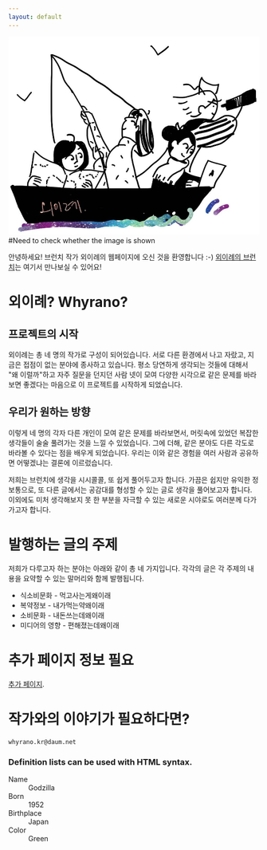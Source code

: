 ```yaml
---
layout: default
---
```


![image](whyrano_pic.png) #Need to check whether the image is shown

안녕하세요! 브런치 작가 외이례의 웹페이지에 오신 것을 환영합니다 :-)
[외이례의 브런치](https://brunch.co.kr/@whyrano)는 여기서 만나보실 수 있어요!

# 외이례? Whyrano?

## 프로젝트의 시작

외이례는 총 네 명의 작가로 구성이 되어있습니다. 서로 다른 환경에서 나고 자랐고, 지금은 접점이 없는 분야에 종사하고 있습니다. 평소 당연하게 생각되는 것들에 대해서 "왜 이럴까"하고 자주 질문을 던지던 사람 넷이 모여 다양한 시각으로 같은 문제를 바라보면 좋겠다는 마음으로 이 프로젝트를 시작하게 되었습니다.

## 우리가 원하는 방향

이렇게 네 명의 각자 다른 개인이 모여 같은 문제를 바라보면서, 머릿속에 있었던 복잡한 생각들이 술술 풀려가는 것을 느낄 수 있었습니다. 그에 더해, 같은 분야도 다른 각도로 바라볼 수 있다는 점을 배우게 되었습니다. 우리는 이와 같은 경험을 여러 사람과 공유하면 어떻겠냐는 결론에 이르렀습니다.

저희는 브런치에 생각을 시시콜콜, 또 쉽게 풀어두고자 합니다. 가끔은 쉽지만 유익한 정보통으로, 또 다른 글에서는 공감대를 형성할 수 있는 글로 생각을 풀어보고자 합니다. 이외에도 미처 생각해보지 못 한 부분을 자극할 수 있는 새로운 시야로도 여러분께 다가가고자 합니다.

# 발행하는 글의 주제

저희가 다루고자 하는 분야는 아래와 같이 총 네 가지입니다. 각각의 글은 각 주제의 내용을 요약할 수 있는 말머리와 함께 발행됩니다.

*   식소비문화 - 먹고사는게왜이래
*   복약정보 - 내가먹는약왜이래
*   소비문화 - 내돈쓰는데왜이래
*   미디어의 영향 - 편해졌는데왜이래

# 추가 페이지 정보 필요

[추가 페이지](./another-page.html).

# 작가와의 이야기가 필요하다면?

```
whyrano.kr@daum.net
```

### Definition lists can be used with HTML syntax.

<dl>
<dt>Name</dt>
<dd>Godzilla</dd>
<dt>Born</dt>
<dd>1952</dd>
<dt>Birthplace</dt>
<dd>Japan</dd>
<dt>Color</dt>
<dd>Green</dd>
</dl>
